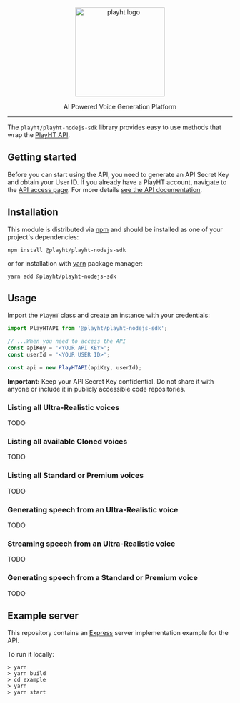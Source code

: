 <div align="center">
  <a href="https://play.ht">
    <img
      width="200"
      alt="playht logo"
      src="https://github.com/playht/playht-nodejs-sdk/assets/3000200/f6385388-9f7d-4015-b900-f2340cc3fdff"
    />
  </a>
<p></p>
<p>AI Powered Voice Generation Platform</p>

</div>

---

The `playht/playht-nodejs-sdk` library provides easy to use methods that wrap the [PlayHT API](https://docs.play.ht/reference/api-getting-started).

## Getting started

Before you can start using the API, you need to generate an API Secret Key and obtain your User ID. If you already have a PlayHT account, navigate to the [API access page](https://play.ht/app/api-access). For more details [see the API documentation](https://docs.play.ht/reference/api-authentication#generating-your-api-secret-key-and-obtaining-your-user-id).

## Installation

This module is distributed via [npm](https://www.npmjs.com/) and
should be installed as one of your project's dependencies:

```
npm install @playht/playht-nodejs-sdk
```

or for installation with [yarn](https://yarnpkg.com/) package manager:

```
yarn add @playht/playht-nodejs-sdk
```

## Usage

Import the `PlayHT` class and create an instance with your credentials:

```javascript
import PlayHTAPI from '@playht/playht-nodejs-sdk';

// ...When you need to access the API
const apiKey = '<YOUR API KEY>';
const userId = '<YOUR USER ID>';

const api = new PlayHTAPI(apiKey, userId);
```

**Important:** Keep your API Secret Key confidential. Do not share it with anyone or include it in publicly accessible code repositories.

### Listing all Ultra-Realistic voices

TODO

### Listing all available Cloned voices

TODO

### Listing all Standard or Premium voices

TODO

### Generating speech from an Ultra-Realistic voice

TODO

### Streaming speech from an Ultra-Realistic voice

TODO

### Generating speech from a Standard or Premium voice

TODO

## Example server

This repository contains an [Express](https://expressjs.com/) server implementation example for the API.

To run it locally:

```console
> yarn
> yarn build
> cd example
> yarn
> yarn start
```

